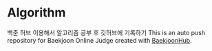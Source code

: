 # Algorithm
백준 허브 이용해서 알고리즘 공부 후 깃허브에 기록하기
This is an auto push repository for Baekjoon Online Judge created with [BaekjoonHub](https://github.com/BaekjoonHub/BaekjoonHub).
